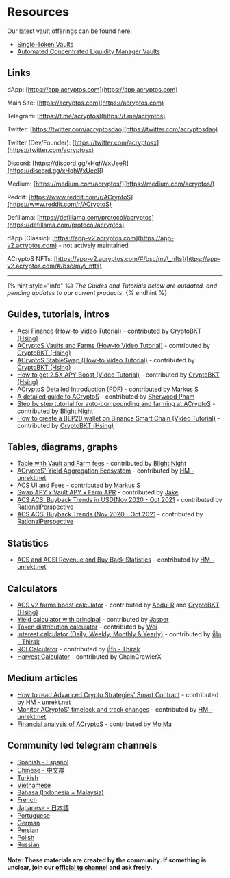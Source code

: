 # Resources

Our latest vault offerings can be found here:

* [Single-Token Vaults](products/vaults/single-token-vaults.md)
* [Automated Concentrated Liquidity Manager Vaults](products/v3-aclm-vaults/)

## Links

dApp: [https://app.acryptos.com](https://app.acryptos.com)

Main Site: [https://acryptos.com](https://acryptos.com)

Telegram: [https://t.me/acryptos](https://t.me/acryptos)

Twitter: [https://twitter.com/acryptosdao](https://twitter.com/acryptosdao)

Twitter (Dev/Founder): [https://twitter.com/acryptosx](https://twitter.com/acryptosx)

Discord: [https://discord.gg/xHqhWxUeeR](https://discord.gg/xHqhWxUeeR)

Medium: [https://medium.com/acryptos/](https://medium.com/acryptos/)

Reddit: [https://www.reddit.com/r/ACryptoS](https://www.reddit.com/r/ACryptoS)

Defillama: [https://defillama.com/protocol/acryptos](https://defillama.com/protocol/acryptos)



dApp (Classic): [https://app-v2.acryptos.com](https://app-v2.acryptos.com) - not actively maintained

ACryptoS NFTs: [https://app-v2.acryptos.com/#/bsc/my\_nfts](https://app-v2.acryptos.com/#/bsc/my\_nfts)

***

{% hint style="info" %}
_The Guides and Tutorials below are outdated, and pending updates to our current products._
{% endhint %}

## Guides, tutorials, intros

* [Acsi Finance (How-to Video Tutorial)](https://www.youtube.com/watch?v=oe5DyLA1p0I) - contributed by [CryptoBKT (Hsing)](https://t.me/cryptoBKT)
* [ACryptoS Vaults and Farms (How-to Video Tutorial)](https://youtu.be/ouuFG\_xsSBc) - contributed by [CryptoBKT (Hsing)](https://t.me/cryptoBKT)
* [ACryptoS StableSwap (How-to Video Tutorial)](https://www.youtube.com/watch?v=xn-apvGCsFY) - contributed by [CryptoBKT (Hsing)](https://t.me/cryptoBKT)
* [How to get 2.5X APY Boost (Video Tutorial)](https://www.youtube.com/watch?v=RSqCKvsEZy0) - contributed by [CryptoBKT (Hsing)](https://t.me/cryptoBKT)
* [ACryptoS Detailed Introduction (PDF)](https://raw.githubusercontent.com/acryptos/docs.acryptos.com/master/images/ACS-introduction.pdf?raw=true) - contributed by [Markus S](https://t.me/InvinoVMS)
* [A detailed guide to ACryptoS](https://frontierprotocols.com/a-guide-to-acryptos/) - contributed by [Sherwood Pham](https://t.me/sherwoodpham)
* [Step by step tutorial for auto-compounding and farming at ACryptoS](https://medbid.medium.com/step-by-step-tutorial-for-staking-and-farming-at-acryptos-com-42093a0fcb1d) - contributed by [Blight Night](https://t.me/BlightNight)
* [How to create a BEP20 wallet on Binance Smart Chain (Video Tutorial)](https://www.youtube.com/watch?v=3UNk9eaNsQw) - contributed by [CryptoBKT (Hsing)](https://t.me/cryptoBKT)

## Tables, diagrams, graphs

* [Table with Vault and Farm fees](https://docs.google.com/document/d/1-KU1zzWnEG0sh8hLCD0YUtPv7D4\_B2wu80UtRQ3sQUA/edit) - contributed by [Blight Night](https://t.me/BlightNight)
* [ACryptoS' Yield Aggregation Ecosystem](images/ACS-VaultFarm-Flow-0.03.png) - contributed by [HM - ](https://t.me/Toortheroot)[unrekt.net](https://unrekt.net/)
* [ACS UI and Fees](images/ACS-UI-and-Fees.png) - contributed by [Markus S](https://t.me/InvinoVMS)
* [Swap APY x Vault APY x Farm APR](images/APYs.jpg) - contributed by [Jake](https://t.me/manxsir)
* [ACS ACSI Buyback Trends in USD(Nov 2020 - Oct 2021](images/ACS-ACSI-buyback-USD.jpg) - contributed by [RationalPerspective](https://t.me/RationalPerspective)
* [ACS ACSI Buyback Trends (Nov 2020 - Oct 2021](images/ACS-ACSI-buyback-tokenVol.jpg) - contributed by [RationalPerspective](https://t.me/RationalPerspective)

## Statistics

* [ACS and ACSI Revenue and Buy Back Statistics](https://app.unrekt.net/acryptos/) - contributed by [HM - ](https://t.me/Toortheroot)[unrekt.net](https://unrekt.net/)

## Calculators

* [ACS v2 farms boost calculator](https://docs.google.com/spreadsheets/d/145M14zrimZTgIeK7t-Rkj-r\_5HnZMBezzXrDNN6e36g/edit#gid=2008319837) - contributed by [Abdul R](https://t.me/abdul0793) and [CryptoBKT (Hsing)](https://t.me/cryptoBKT)
* [Yield calculator with principal](https://docs.google.com/spreadsheets/d/1DRWu2y61gQw7fGd0EZYN\_ajlWYCk8YlFD8ImbX4GZjM/edit#gid=0) - contributed by [Jasper](https://t.me/Jasper\_1992)
* [Token distribution calculator](https://drive.google.com/file/d/14Y47WtdXF\_5XUhnt\_l7I9YuFkqXB0C39/view) - contributed by [Wei](https://t.me/bscWeix)
* [Interest calculator (Daily, Weekly, Monthly & Yearly)](https://docs.google.com/spreadsheets/d/1wvidBMMsYqAVc6gm07csr4fzoHVhNAmd-a2kxVoqWTs/edit#gid=317328887) - contributed by [ที่รัก - Thirak](https://t.me/Thirak0608)
* [ROI Calculator](https://docs.google.com/spreadsheets/d/1HMuCbdRzpViqrBeNIEQWjsfNnSreRZL\_62pH3KF5MHs/edit#gid=0) - contributed by [ที่รัก - Thirak](https://t.me/Thirak0608)
* [Harvest Calculator](https://docs.google.com/spreadsheets/d/1RqY8C2MOtzzxQ7Gf58GAwjPMiURNjl9diyJUTIHXKj8/edit?usp=sharing) - contributed by ChainCrawlerX

## Medium articles

* [How to read Advanced Crypto Strategies' Smart Contract](https://getunrekt.medium.com/smart-contract-read-advanced-crypto-strategies-97098bdb93b7) - contributed by [HM - ](https://t.me/Toortheroot)[unrekt.net](https://unrekt.net/)
* [Monitor ACryptoS' timelock and track changes](https://getunrekt.medium.com/acs-timelock-transaction-log-d084a735c95a) - contributed by [HM - ](https://t.me/Toortheroot)[unrekt.net](https://unrekt.net/)
* [Financial analysis of ACryptoS](https://degenmoma.medium.com/financial-analysis-of-acryptos-com-d62428e29ea4) - contributed by [Mo Ma](https://t.me/degenmoma)

## Community led telegram channels

* [Spanish - Español](https://t.me/acryptosspanish)
* [Chinese - 中文群](https://t.me/ACryptoSCN)
* [Turkish](https://t.me/acryptosturkey)
* [Vietnamese](https://t.me/ACryptoSVietnam)
* [Bahasa (Indonesia + Malaysia)](https://t.me/ACryptoS\_Bahasa)
* [French](https://t.me/acryptosfr)
* [Japanese - 日本語](https://t.me/ACryptoSJPN)
* [Portuguese](https://t.me/ACryptoSPortuguese)
* [German](https://t.me/acryptosgerman)
* [Persian](https://t.me/AcryptosPersian)
* [Polish](https://t.me/AcryptosPolish)
* [Russian](https://t.me/acryptosr)

#### Note: These materials are created by the community. If something is unclear, join our [official tg channel](https://t.me/acryptos9) and ask freely.
